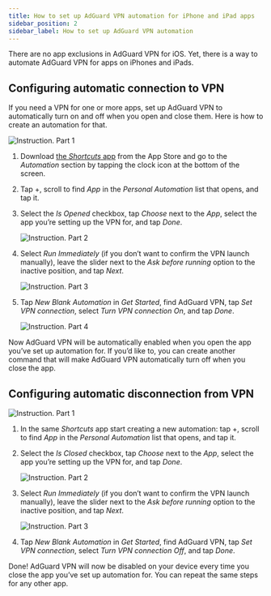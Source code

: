 ```yaml
---
title: How to set up AdGuard VPN automation for iPhone and iPad apps
sidebar_position: 2
sidebar_label: How to set up AdGuard VPN automation
---
```


There are no app exclusions in AdGuard VPN for iOS. Yet, there is a way to automate AdGuard VPN for apps on iPhones and iPads.

## Configuring automatic connection to VPN

If you need a VPN for one or more apps, set up AdGuard VPN to automatically turn on and off when you open and close them. Here is how to create an automation for that.

![Instruction. Part 1](https://cdn.adguardvpn.com/public/Adguard/Blog/VPNauto/vpn_on1_en.jpg)

1. Download [the *Shortcuts* app](https://apps.apple.com/us/app/shortcuts/id915249334) from the App Store and go to the *Automation* section by tapping the clock icon at the bottom of the screen.
1. Tap +, scroll to find *App* in the *Personal Automation* list that opens, and tap it.
1. Select the *Is Opened* checkbox, tap *Choose* next to the *App*, select the app you’re setting up the VPN for, and tap *Done*.

    ![Instruction. Part 2](https://cdn.adguardvpn.com/public/Adguard/Blog/VPNauto/vpn_on2_en.jpg)

1. Select *Run Immediately* (if you don’t want to confirm the VPN launch manually), leave the slider next to the *Ask before running* option to the inactive position, and tap *Next*.

    ![Instruction. Part 3](https://cdn.adguardvpn.com/public/Adguard/Blog/VPNauto/vpn_on3_en.jpg)

1. Tap *New Blank Automation* in *Get Started*, find AdGuard VPN, tap *Set VPN connection*, select *Turn VPN connection On*, and tap *Done*.

    ![Instruction. Part 4](https://cdn.adguardvpn.com/public/Adguard/Blog/VPNauto/vpn_on4_en.jpg)

Now AdGuard VPN will be automatically enabled when you open the app you’ve set up automation for. If you’d like to, you can create another command that will make AdGuard VPN automatically turn off when you close the app.

## Configuring automatic disconnection from VPN

![Instruction. Part 1](https://cdn.adguardvpn.com/public/Adguard/Blog/VPNauto/vpn_off1_en.jpg)

1. In the same *Shortcuts* app start creating a new automation: tap +, scroll to find *App* in the *Personal Automation* list that opens, and tap it.
1. Select the *Is Closed* checkbox, tap *Choose* next to the *App*, select the app you’re setting up the VPN for, and tap *Done*.

    ![Instruction. Part 2](https://cdn.adguardvpn.com/public/Adguard/Blog/VPNauto/vpn_off2_en.jpg)

1. Select *Run Immediately* (if you don’t want to confirm the VPN launch manually), leave the slider next to the *Ask before running* option to the inactive position, and tap *Next*.

    ![Instruction. Part 3](https://cdn.adguardvpn.com/public/Adguard/Blog/VPNauto/vpn_off3_en.jpg)

1. Tap *New Blank Automation* in *Get Started*, find AdGuard VPN, tap *Set VPN connection*, select *Turn VPN connection Off*, and tap *Done*.

Done! AdGuard VPN will now be disabled on your device every time you close the app you’ve set up automation for. You can repeat the same steps for any other app.
